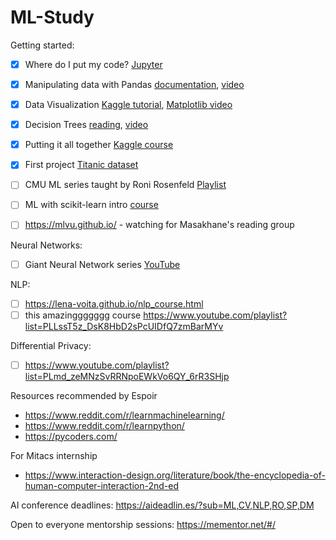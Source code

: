 # ML-Study

Getting started:
- [x] Where do I put my code? [Jupyter](https://www.youtube.com/watch?v=HW29067qVWk)
- [x] Manipulating data with Pandas [documentation](https://pandas.pydata.org/pandas-docs/stable/user_guide/10min.html), [video](https://www.youtube.com/watch?v=e60ItwlZTKM)
- [x] Data Visualization [Kaggle tutorial](https://www.kaggle.com/learn/data-visualization), [Matplotlib video](https://www.youtube.com/watch?v=nzKy9GY12yo)
- [x] Decision Trees [reading](https://www.hackerearth.com/practice/machine-learning/machine-learning-algorithms/ml-decision-tree/tutorial/), [video](https://www.youtube.com/watch?v=LDRbO9a6XPU)
- [x] Putting it all together [Kaggle course](https://www.kaggle.com/learn/intro-to-machine-learning)
- [x] First project [Titanic dataset](https://www.kaggle.com/c/titanic/data)

- [ ] CMU ML series taught by Roni Rosenfeld [Playlist](https://youtube.com/playlist?list=PL7k0r4t5c10-g7CWCnHfZOAxLaiNinChk)
- [ ] ML with scikit-learn intro [course](https://courses.dataschool.io/introduction-to-machine-learning-with-scikit-learn)
- [ ] https://mlvu.github.io/ - watching for Masakhane's reading group

Neural Networks:
- [ ] Giant Neural Network series [YouTube](https://www.youtube.com/playlist?list=PLxt59R_fWVzT9bDxA76AHm3ig0Gg9S3So)

NLP:
- [ ] https://lena-voita.github.io/nlp_course.html
- [ ] this amazinggggggg course https://www.youtube.com/playlist?list=PLLssT5z_DsK8HbD2sPcUIDfQ7zmBarMYv

Differential Privacy:
- [ ] https://www.youtube.com/playlist?list=PLmd_zeMNzSvRRNpoEWkVo6QY_6rR3SHjp

Resources recommended by Espoir
- https://www.reddit.com/r/learnmachinelearning/
- https://www.reddit.com/r/learnpython/
- https://pycoders.com/


For Mitacs internship
- https://www.interaction-design.org/literature/book/the-encyclopedia-of-human-computer-interaction-2nd-ed


AI conference deadlines:
https://aideadlin.es/?sub=ML,CV,NLP,RO,SP,DM

Open to everyone mentorship sessions:
https://mementor.net/#/
